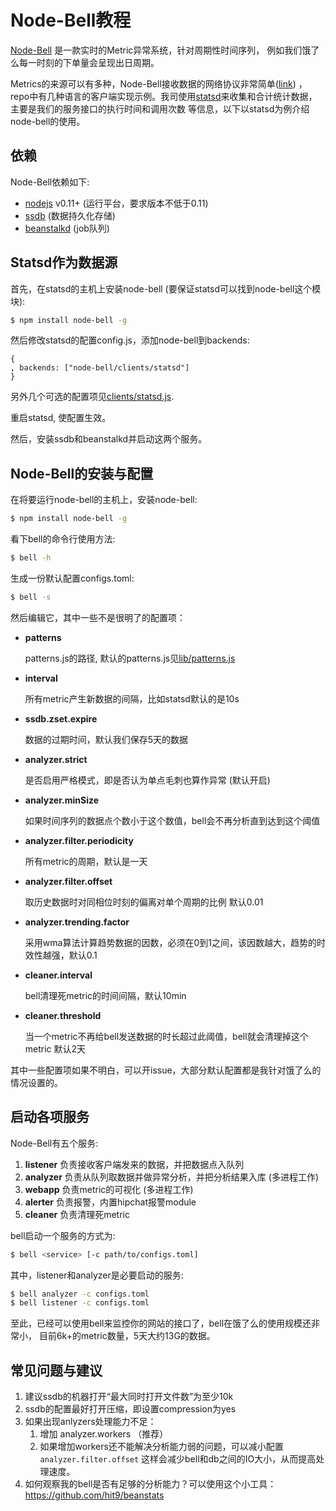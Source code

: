 Node-Bell教程
=============

[Node-Bell](https://github.com/eleme/node-bell) 是一款实时的Metric异常系统，针对周期性时间序列，
例如我们饿了么每一时刻的下单量会呈现出日周期。

Metrics的来源可以有多种，Node-Bell接收数据的网络协议非常简单([link](https://github.com/eleme/node-bell/blob/master/faq.md#listener-net-protocol))
，repo中有几种语言的客户端实现示例。我司使用[statsd](https://github.com/etsy/statsd/)来收集和合计统计数据，主要是我们的服务接口的执行时间和调用次数
等信息，以下以statsd为例介绍node-bell的使用。

依赖
----

Node-Bell依赖如下:

- [nodejs](http://nodejs.org/) v0.11+ (运行平台，要求版本不低于0.11)
- [ssdb](https://github.com/ideawu/ssdb) (数据持久化存储)
- [beanstalkd](https://github.com/kr/beanstalkd) (job队列)

Statsd作为数据源
----------------

首先，在statsd的主机上安装node-bell (要保证statsd可以找到node-bell这个模块):

```bash
$ npm install node-bell -g
```

然后修改statsd的配置config.js，添加node-bell到backends:

```
{
, backends: ["node-bell/clients/statsd"]
}
```

另外几个可选的配置项见[clients/statsd.js](clients/statsd.js).

重启statsd, 使配置生效。

然后，安装ssdb和beanstalkd并启动这两个服务。

Node-Bell的安装与配置
---------------------

在将要运行node-bell的主机上，安装node-bell:

```bash
$ npm install node-bell -g
```

看下bell的命令行使用方法:

```bash
$ bell -h
```

生成一份默认配置configs.toml:

```bash
$ bell -s
```

然后编辑它，其中一些不是很明了的配置项：

- **patterns**

   patterns.js的路径, 默认的patterns.js见[lib/patterns.js](lib/patterns.js)

- **interval**

   所有metric产生新数据的间隔，比如statsd默认的是10s

- **ssdb.zset.expire**

   数据的过期时间，默认我们保存5天的数据

- **analyzer.strict**

   是否启用严格模式，即是否认为单点毛刺也算作异常 (默认开启)

- **analyzer.minSize**

   如果时间序列的数据点个数小于这个数值，bell会不再分析直到达到这个阈值

- **analyzer.filter.periodicity**

   所有metric的周期，默认是一天

- **analyzer.filter.offset**

   取历史数据时对同相位时刻的偏离对单个周期的比例 默认0.01

- **analyzer.trending.factor**

   采用wma算法计算趋势数据的因数，必须在0到1之间，该因数越大，趋势的时效性越强，默认0.1

- **cleaner.interval**

   bell清理死metric的时间间隔，默认10min

- **cleaner.threshold**

   当一个metric不再给bell发送数据的时长超过此阈值，bell就会清理掉这个metric 默认2天

其中一些配置项如果不明白，可以开issue，大部分默认配置都是我针对饿了么的情况设置的。

启动各项服务
------------

Node-Bell有五个服务:

1. **listener** 负责接收客户端发来的数据，并把数据点入队列
2. **analyzer** 负责从队列取数据并做异常分析，并把分析结果入库 (多进程工作)
3. **webapp** 负责metric的可视化  (多进程工作)
4. **alerter** 负责报警，内置hipchat报警module
5. **cleaner** 负责清理死metric

bell启动一个服务的方式为:

```bash
$ bell <service> [-c path/to/configs.toml]
```

其中，listener和analyzer是必要启动的服务:

```bash
$ bell analyzer -c configs.toml
$ bell listener -c configs.toml
```

至此，已经可以使用bell来监控你的网站的接口了，bell在饿了么的使用规模还非常小，
目前6k+的metric数量，5天大约13G的数据。

常见问题与建议
--------------

1. 建议ssdb的机器打开“最大同时打开文件数”为至少10k
2. ssdb的配置最好打开压缩，即设置compression为yes
3. 如果出现anlyzers处理能力不足：
   1. 增加 analyzer.workers （推荐）
   2. 如果增加workers还不能解决分析能力弱的问题，可以减小配置 `analyzer.filter.offset`
      这样会减少bell和db之间的IO大小，从而提高处理速度。
4. 如何观察我的bell是否有足够的分析能力？可以使用这个小工具：https://github.com/hit9/beanstats
